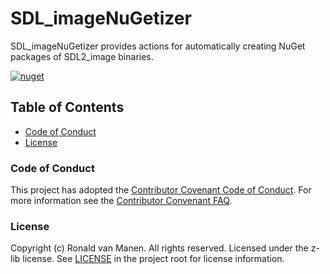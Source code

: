 # SDL_imageNuGetizer

SDL_imageNuGetizer provides actions for automatically creating NuGet packages of SDL2_image binaries.

[![nuget](https://github.com/ronaldvanmanen/SDL2_imageNuGetizer/actions/workflows/nugetize-sdl2.yml/badge.svg)](https://github.com/ronaldvanmanen/SDL2_imageNuGetizer/actions/workflows/nugetize-sdl2.yml)

## Table of Contents

* [Code of Conduct](#code-of-conduct)
* [License](#license)

### Code of Conduct

This project has adopted the [Contributor Covenant Code of Conduct](https://www.contributor-covenant.org/version/2/0/code_of_conduct/). For more information see the [Contributor Convenant FAQ](https://www.contributor-covenant.org/faq/).

### License

Copyright (c) Ronald van Manen. All rights reserved.
Licensed under the z-lib license.
See [LICENSE](LICENSE) in the project root for license information.
